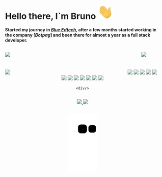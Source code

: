 # Hello there, I`m Bruno <img src="https://github.com/Leoruiz197/Leoruiz197/blob/main/img/Hi.gif" width="50px" margin="50px">
#### Started my journey in [*Blue Edtech*](https://github.com/blue-edtech), after a few months started working in the company [*Botpag*] and been there for almost a year as a full stack developer.
##


<p style = display: "inline_block" align = "center" >
  <img align = "left" width = "400px" src="https://github-readme-stats.vercel.app/api?username=SuiCarrot&show_icons=true&theme=great-gatsby"><img width = "400px" src="https://github-readme-streak-stats.herokuapp.com/?user=SuiCarrot&theme=great-gatsby"> 
   <p/>
  
  #
  
<div style = display: "inline block" align = "center" margin = "0px"> 
   <img style = display: "inline_block" align = "left" width = "390" src= "https://github-readme-stats.vercel.app/api/top-langs/?username=SuiCarrot&theme=great-gatsby">
<img src="https://img.icons8.com/color/48/000000/javascript--v2.png"/>
<img src="https://img.icons8.com/color/48/000000/nodejs.png"/>
<img src="https://img.icons8.com/color/48/000000/visual-studio-code-2019.png"/>
<img src="https://img.icons8.com/color/48/000000/npm.png"/>
<img src="https://img.icons8.com/color/48/000000/html-5--v1.png"/>
<img src="https://img.icons8.com/color/48/000000/css3.png"/>
<img src="https://img.icons8.com/officel/48/null/react.png"/>
<img src="https://img.icons8.com/color/48/null/nextjs.png"/>
<img src="https://img.icons8.com/color/48/null/nestjs.png"/>
<img src="https://img.icons8.com/color/48/null/docker.png"/>
<img src="https://img.icons8.com/ios/48/null/sql.png"/>
<img src="https://img.icons8.com/color/48/null/mongodb.png"/>

    <div/>

  ##
  <div>
<a href= "https://www.linkedin.com/in/bruno-de-lucca-026369220/"/> <img src="https://img.icons8.com/fluency/48/000000/linkedin.png"/><a href= "https://wa.me/554791038292"> <img src="https://img.icons8.com/color/48/000000/whatsapp--v1.png"/>
   <div/>
   
## 
 
![Snake animation](https://github.com/rafaballerini/rafaballerini/blob/output/github-contribution-grid-snake.svg)
  
  ##

